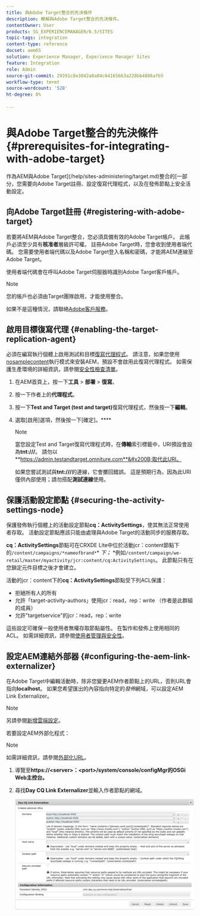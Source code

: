 ```yaml
---
title: 與Adobe Target整合的先決條件
description: 瞭解與Adobe Target整合的先決條件。
contentOwner: User
products: SG_EXPERIENCEMANAGER/6.5/SITES
topic-tags: integration
content-type: reference
docset: aem65
solution: Experience Manager, Experience Manager Sites
feature: Integration
role: Admin
source-git-commit: 29391c8e3042a8a04c64165663a228bb4886afb5
workflow-type: tm+mt
source-wordcount: '528'
ht-degree: 0%

---
```


# 與Adobe Target整合的先決條件{#prerequisites-for-integrating-with-adobe-target}

作為AEM與Adobe Target](/help/sites-administering/target.md)整合的[一部分，您需要向Adobe Target註冊、設定復寫代理程式，以及在發佈節點上安全活動設定。

## 向Adobe Target註冊 {#registering-with-adobe-target}

若要將AEM與Adobe Target整合，您必須具備有效的Adobe Target帳戶。 此帳戶必須至少具有&#x200B;**核准者**&#x200B;層級許可權。 註冊Adobe Target時，您會收到使用者端代碼。 您需要使用者端代碼以及Adobe Target登入名稱和密碼，才能將AEM連線至Adobe Target。

使用者端代碼會在呼叫Adobe Target伺服器時識別Adobe Target客戶帳戶。

>[!NOTE]
>
>您的帳戶也必須由Target團隊啟用，才能使用整合。
>
>如果不是這種情況，請聯絡[Adobe客戶服務](https://experienceleague.adobe.com/docs/target/using/cmp-resources-and-contact-information.html)。

## 啟用目標復寫代理 {#enabling-the-target-replication-agent}

必須在編寫執行個體上啟用測試和目標[復寫代理程式](/help/sites-deploying/replication.md)。 請注意，如果您使用[nosamplecontent](/help/sites-deploying/configure-runmodes.md#using-samplecontent-and-nosamplecontent)執行模式來安裝AEM，預設不會啟用此復寫代理程式。 如需保護生產環境的詳細資訊，請參閱[安全性檢查清單](/help/sites-administering/security-checklist.md)。

1. 在AEM首頁上，按一下&#x200B;**工具** > **部署** > **復寫**。
1. 按一下作者上的&#x200B;**代理程式**。
1. 按一下&#x200B;**Test and Target (test and target)**&#x200B;復寫代理程式，然後按一下&#x200B;**編輯**。
1. 選取[啟用]選項，然後按一下[確定]。****

   >[!NOTE]
   >
   >當您設定Test and Target復寫代理程式時，在&#x200B;**傳輸**&#x200B;索引標籤中，URI預設會設為&#x200B;**tnt:///**。 請勿以&#x200B;**https://admin.testandtarget.omniture.com**&#x200B;取代此URI。
   >
   >如果您嘗試測試與&#x200B;**tnt:///**&#x200B;的連線，它會擲回錯誤。 這是預期行為，因為此URI僅供內部使用；請勿搭配&#x200B;**測試連線**&#x200B;使用。

## 保護活動設定節點 {#securing-the-activity-settings-node}

保護發佈執行個體上的活動設定節點&#x200B;**cq：ActivitySettings**，使其無法正常使用者存取。 活動設定節點應該只能由處理與Adobe Target的活動同步的服務存取。

**cq：ActivitySettings**&#x200B;節點可在CRXDE Lite中位於活動jcr：content節點下的`/content/campaigns/*nameofbrand*`* *下；* *例如`/content/campaign/we-retail/master/myactivity/jcr:content/cq:ActivitySettings`。 此節點只有在您鎖定元件目標之後才會建立。

活動的jcr：content下的&#x200B;**cq：ActivitySettings**&#x200B;節點受下列ACL保護：

* 拒絕所有人的所有
* 允許「target-activity-authors」使用jcr：read，rep：write （作者是此群組的成員）
* 允許&quot;targetservice&quot;的jcr：read，rep：write

這些設定可確保一般使用者無權存取節點屬性。 在製作和發佈上使用相同的ACL。 如需詳細資訊，請參閱[使用者管理與安全性](/help/sites-administering/security.md)。

## 設定AEM連結外部器 {#configuring-the-aem-link-externalizer}

在Adobe Target中編輯活動時，除非您變更AEM作者節點上的URL，否則URL會指向&#x200B;**localhost**。 如果您希望匯出的內容指向特定的&#x200B;*發佈*&#x200B;網域，可以設定AEM Link Externalizer。

>[!NOTE]
>
>另請參閱[新增雲端設定](/help/sites-administering/experience-fragments-target.md#add-the-cloud-configuration)。

若要設定AEM外部化程式：

>[!NOTE]
>
>如需詳細資訊，請參閱[外部化URL](/help/sites-developing/externalizer.md)。

1. 導覽至&#x200B;**https://&lt;server>：&lt;port>/system/console/configMgr的OSGi Web主控台。**
1. 尋找&#x200B;**Day CQ Link Externalizer**&#x200B;並輸入作者節點的網域。

   ![天CQ連結外部器](assets/aem-externalizer-01.png)
